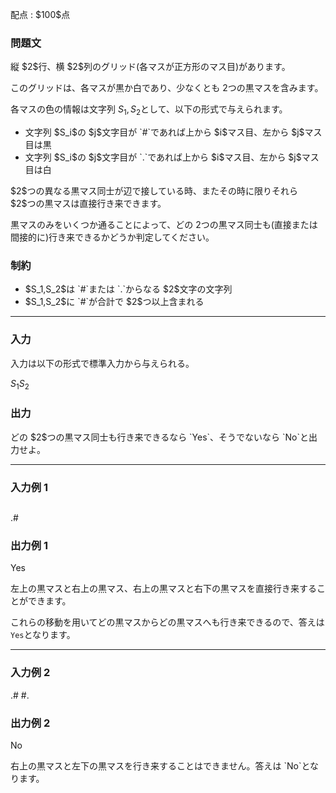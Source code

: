 
<div>

<span>

<span>

<p>
配点 : $100$点
</p>

<div>

<section>

### **問題文**

<p>
縦 $2$行、横 $2$列のグリッド(各マスが正方形のマス目)があります。

このグリッドは、各マスが黒か白であり、少なくとも $2$つの黒マスを含みます。

各マスの色の情報は文字列 $S_1,S_2$として、以下の形式で与えられます。
</p>

<ul>

<li>
文字列 $S_i$の $j$文字目が `#`であれば上から $i$マス目、左から $j$マス目は黒
</li>

<li>
文字列 $S_i$の $j$文字目が `.`であれば上から $i$マス目、左から $j$マス目は白
</li>

</ul>

<p>
$2$つの異なる黒マス同士が辺で接している時、またその時に限りそれら $2$つの黒マスは直接行き来できます。

黒マスのみをいくつか通ることによって、どの $2$つの黒マス同士も(直接または間接的に)行き来できるかどうか判定してください。  
</p>

</section>

</div>

<div>

<section>

### **制約**

<ul>

<li>
$S_1,S_2$は `#`または `.`からなる $2$文字の文字列
</li>

<li>
$S_1,S_2$に `#`が合計で $2$つ以上含まれる
</li>

</ul>

</section>

</div>

---

<div>

<div>

<section>

### **入力**

<p>
入力は以下の形式で標準入力から与えられる。
</p>

<div>

$S_1$$S_2$
</div>

</section>

</div>

<div>

<section>

### **出力**

<p>
どの $2$つの黒マス同士も行き来できるなら `Yes`、そうでないなら `No`と出力せよ。
</p>

</section>

</div>

</div>

---

<div>

<section>

### **入力例 1**

<div>

##
.#

</div>

</section>

</div>

<div>

<section>

### **出力例 1**

<div>

Yes

</div>

<p>
左上の黒マスと右上の黒マス、右上の黒マスと右下の黒マスを直接行き来することができます。

これらの移動を用いてどの黒マスからどの黒マスへも行き来できるので、答えは `Yes`となります。
</p>

</section>

</div>

---

<div>

<section>

### **入力例 2**

<div>

.#
#.

</div>

</section>

</div>

<div>

<section>

### **出力例 2**

<div>

No

</div>

<p>
右上の黒マスと左下の黒マスを行き来することはできません。答えは `No`となります。
</p>

</section>

</div>

</span>

</span>

</div>
